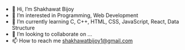 - 👋 Hi, I’m Shakhawat Bijoy
- 👀 I’m interested in Programming, Web Development
- 🌱 I’m currently learning C, C++, HTML, CSS, JavaScript, React, Data Structure
- 💞️ I’m looking to collaborate on ...
- 📫 How to reach me shakhawatbijoy1@gmail.com

<!---
luciiifeer/luciiifeer is a ✨ special ✨ repository because its `README.md` (this file) appears on your GitHub profile.
You can click the Preview link to take a look at your changes.
--->
